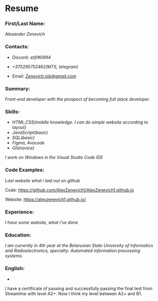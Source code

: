 # Resume

### **First/Last Name:**
*Alexander Zenevich*

### Contacts:

* Discord: *stifi#0994*
 
* *+375295752462(MTS, telegram)*

* Email: *Zenevich.job@gmail.com*

### Summary:
*Front-end developer with the prospect of becoming full stack developer.*

### Skills:
* *HTML,CSS(middle knowledge. I can do simple website according to layout)*
* *JavaScript(basic)*
* *SQL(basic)*
* *Figma, Avocode*
* *Git(novice)*

*I work on Windows in the Visual Studio Code IDE* 

### Code Examples:

*Last website what i laid out on github*

Code: https://github.com/AlexZenevich1/AlexZenevich1.github.io

Website: https://alexzenevich1.github.io/

### Experience:

*I have some website, what i've done*
### Education:

*I am currently in 4th year at the Belarusian State University of Informatics and Radioelectronics, specialty: Automated information processing systems.*

### English:

*
I have a certificate of passing and successfully passing the final test from Streamline with level A2+. Now I think my level between A2+ and B1.

